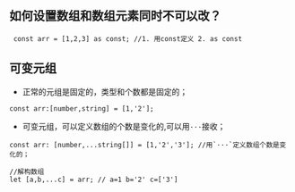 ## 如何设置数组和数组元素同时不可以改？
```
 const arr = [1,2,3] as const; //1. 用const定义 2. as const 
```
## 可变元组
* 正常的元组是固定的，类型和个数都是固定的；
```
const arr:[number,string] = [1,'2'];
```
* 可变元组，可以定义数组的个数是变化的,可以用`···`接收；
```
const arr: [number,...string[]] = [1,'2','3']; //用`···`定义数组个数是变化的；

//解构数组
let [a,b,...c] = arr; // a=1 b='2' c=['3']
```
